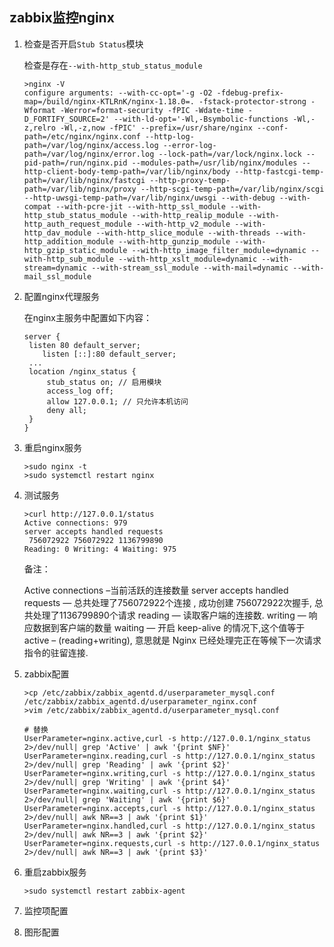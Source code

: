 ## zabbix监控nginx

1. 检查是否开启`Stub Status`模块

   检查是存在`--with-http_stub_status_module`

   ```shell
   >nginx -V
   configure arguments: --with-cc-opt='-g -O2 -fdebug-prefix-map=/build/nginx-KTLRnK/nginx-1.18.0=. -fstack-protector-strong -Wformat -Werror=format-security -fPIC -Wdate-time -D_FORTIFY_SOURCE=2' --with-ld-opt='-Wl,-Bsymbolic-functions -Wl,-z,relro -Wl,-z,now -fPIC' --prefix=/usr/share/nginx --conf-path=/etc/nginx/nginx.conf --http-log-path=/var/log/nginx/access.log --error-log-path=/var/log/nginx/error.log --lock-path=/var/lock/nginx.lock --pid-path=/run/nginx.pid --modules-path=/usr/lib/nginx/modules --http-client-body-temp-path=/var/lib/nginx/body --http-fastcgi-temp-path=/var/lib/nginx/fastcgi --http-proxy-temp-path=/var/lib/nginx/proxy --http-scgi-temp-path=/var/lib/nginx/scgi --http-uwsgi-temp-path=/var/lib/nginx/uwsgi --with-debug --with-compat --with-pcre-jit --with-http_ssl_module --with-http_stub_status_module --with-http_realip_module --with-http_auth_request_module --with-http_v2_module --with-http_dav_module --with-http_slice_module --with-threads --with-http_addition_module --with-http_gunzip_module --with-http_gzip_static_module --with-http_image_filter_module=dynamic --with-http_sub_module --with-http_xslt_module=dynamic --with-stream=dynamic --with-stream_ssl_module --with-mail=dynamic --with-mail_ssl_module
   ```

   

2. 配置nginx代理服务

   在nginx主服务中配置如下内容：

   ```shell
   server {
   	listen 80 default_server;
       listen [::]:80 default_server;
   	...
   	location /nginx_status {
   		stub_status on; // 启用模块
   		access_log off;
   		allow 127.0.0.1; // 只允许本机访问
   		deny all;
   	}
   }
   ```

   

3. 重启nginx服务

   ```shell
   >sudo nginx -t 
   >sudo systemctl restart nginx
   ```

   

4. 测试服务

   ```shell
   >curl http://127.0.0.1/status
   Active connections: 979 
   server accepts handled requests
    756072922 756072922 1136799890 
   Reading: 0 Writing: 4 Waiting: 975
   ```

   备注：

   Active connections –当前活跃的连接数量 
   server accepts handled requests — 总共处理了756072922个连接 , 成功创建 756072922次握手, 总共处理了1136799890个请求
   reading — 读取客户端的连接数.
   writing — 响应数据到客户端的数量
   waiting — 开启 keep-alive 的情况下,这个值等于 active – (reading+writing), 意思就是 Nginx 已经处理完正在等候下一次请求指令的驻留连接.



5. zabbix配置

   ```shell
   >cp /etc/zabbix/zabbix_agentd.d/userparameter_mysql.conf /etc/zabbix/zabbix_agentd.d/userparameter_nginx.conf
   >vim /etc/zabbix/zabbix_agentd.d/userparameter_mysql.conf 
   
   # 替换
   UserParameter=nginx.active,curl -s http://127.0.0.1/nginx_status  2>/dev/null| grep 'Active' | awk '{print $NF}'
   UserParameter=nginx.reading,curl -s http://127.0.0.1/nginx_status 2>/dev/null| grep 'Reading' | awk '{print $2}'
   UserParameter=nginx.writing,curl -s http://127.0.0.1/nginx_status 2>/dev/null| grep 'Writing' | awk '{print $4}'
   UserParameter=nginx.waiting,curl -s http://127.0.0.1/nginx_status 2>/dev/null| grep 'Waiting' | awk '{print $6}'
   UserParameter=nginx.accepts,curl -s http://127.0.0.1/nginx_status 2>/dev/null| awk NR==3 | awk '{print $1}'
   UserParameter=nginx.handled,curl -s http://127.0.0.1/nginx_status 2>/dev/null| awk NR==3 | awk '{print $2}'
   UserParameter=nginx.requests,curl -s http://127.0.0.1/nginx_status 2>/dev/null| awk NR==3 | awk '{print $3}'
   ```

6. 重启zabbix服务

   ```shell
   >sudo systemctl restart zabbix-agent
   ```

7. 监控项配置

8. 图形配置

